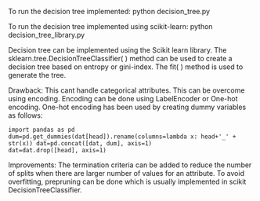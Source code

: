 To run the decision tree implemented: python decision_tree.py

To run the decision tree implemented using scikit-learn: python decision_tree_library.py

Decision tree can be implemented using the Scikit learn library. The sklearn.tree.DecisionTreeClassifier( ) method can be used to create a decision tree based on entropy or gini-index. The fit( ) method is used to generate the tree.

Drawback: This cant handle categorical attributes. This can be overcome using encoding. Encoding can be done using LabelEncoder or One-hot encoding. One-hot encoding has been used by creating dummy variables as follows:

```
import pandas as pd 
dum=pd.get_dummies(dat[head]).rename(columns=lambda x: head+'_' + str(x)) dat=pd.concat([dat, dum], axis=1)
dat=dat.drop([head], axis=1)
```

Improvements:
The termination criteria can be added to reduce the number of splits when there are larger number of values for an attribute. To avoid overfitting, prepruning can be done which is usually implemented in scikit DecisionTreeClassifier.


